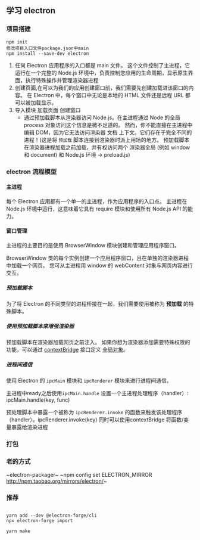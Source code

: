 ## 学习 electron

### 项目搭建

```
npm init
修改项目入口文件package.json中main
npm install --save-dev electron
```

1. 任何 Electron 应用程序的入口都是 main 文件。 这个文件控制了主进程，它运行在一个完整的 Node.js 环境中，负责控制您应用的生命周期，显示原生界面，执行特殊操作并管理渲染器进程
2. 创建页面,在可以为我们的应用创建窗口前，我们需要先创建加载进该窗口的内容。 在 Electron 中，每个窗口中无论是本地的 HTML 文件还是远程 URL 都可以被加载显示。
3. 导入模块 加载页面 创建窗口
   - 通过预加载脚本从渲染器访问 Node.js。在主进程通过 Node 的全局 process 对象访问这个信息是微不足道的。 然而，你不能直接在主进程中编辑 DOM，因为它无法访问渲染器 文档 上下文。它们存在于完全不同的进程！(这是将 `预加载` 脚本连接到渲染器时派上用场的地方。 预加载脚本在渲染器进程加载之前加载，并有权访问两个 渲染器全局 (例如 window 和 document) 和 Node.js 环境 -> preload.js)

### electron 流程模型

#### 主进程

每个 Electron 应用都有一个单一的主进程，作为应用程序的入口点。 主进程在 Node.js 环境中运行，这意味着它具有 require 模块和使用所有 Node.js API 的能力。

#### 窗口管理

主进程的主要目的是使用 BrowserWindow 模块创建和管理应用程序窗口。

BrowserWindow 类的每个实例创建一个应用程序窗口，且在单独的渲染器进程中加载一个网页。 您可从主进程用 window 的 webContent 对象与网页内容进行交互。

##### 预加载脚本

为了将 Electron 的不同类型的进程桥接在一起，我们需要使用被称为 **预加载** 的特殊脚本。

##### 使用预加载脚本来增强渲染器

预加载脚本在渲染器加载网页之前注入。 如果你想为渲染器添加需要特殊权限的功能，可以通过 [contextBridge](https://www.electronjs.org/zh/docs/latest/api/context-bridge) 接口定义 [全局对象](https://developer.mozilla.org/en-US/docs/Glossary/Global_object)。

##### 进程间通信

使用 Electron 的 `ipcMain` 模块和 `ipcRenderer` 模块来进行进程间通信。

主进程中ready之后使用`ipcMain.handle` 设置一个主进程处理程序（handler）: ipcMain.handle(key, func)

预处理脚本中暴露一个被称为 `ipcRenderer.invoke` 的函数来触发该处理程序（handler）。ipcRenderer.invoke(key)    同时可以使用contextBridge 将函数/变量暴露给渲染进程



### 打包
### 老的方式
~electron-packager~
~npm config set ELECTRON_MIRROR http://npm.taobao.org/mirrors/electron/~

### 推荐
```shell

yarn add --dev @electron-forge/cli
npx electron-forge import

yarn make
```
